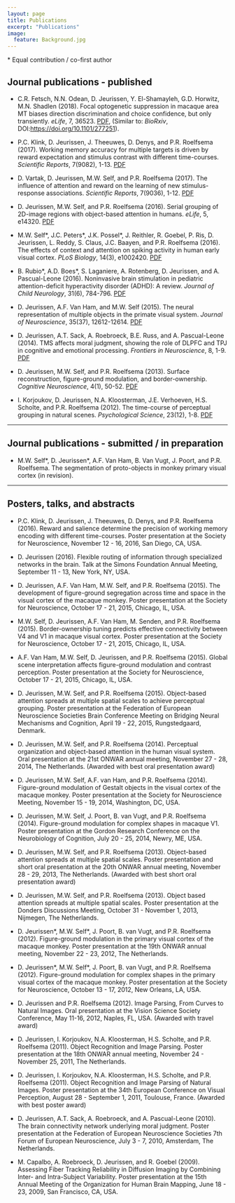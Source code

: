 ```yaml
---
layout: page
title: Publications
excerpt: "Publications"
image:
  feature: Background.jpg
---
```


\* Equal contribution / co-first author

## Journal publications - published

* C.R. Fetsch, N.N. Odean, D. Jeurissen, Y. El-Shamayleh, G.D. Horwitz, M.N. Shadlen (2018). Focal optogenetic suppression in macaque area MT biases direction discrimination and choice confidence, but only transiently. _eLife_,  7, 36523. <i class="fa fa-file-pdf-o"></i> [PDF](https://elifesciences.org/download/aHR0cHM6Ly9jZG4uZWxpZmVzY2llbmNlcy5vcmcvYXJ0aWNsZXMvMzY1MjMvZWxpZmUtMzY1MjMtdjIucGRm/elife-36523-v2.pdf?_hash=IcM8Uw4KaAGU0FT9Uws4THeYryZBJhJcxCYFamXP618%3D), (Similar to: _BioRxiv_, DOI:https://doi.org/10.1101/277251).

* P.C. Klink, D. Jeurissen, J. Theeuwes, D. Denys, and P.R. Roelfsema (2017). Working memory accuracy for multiple targets is driven by reward expectation and stimulus contrast with different time-courses. _Scientific Reports_, 7(9082), 1-13. <i class="fa fa-file-pdf-o"></i> [PDF](papers/2017_Klink_ScientificReports.pdf)

* D. Vartak, D. Jeurissen, M.W. Self, and P.R. Roelfsema (2017). The influence of attention and reward on the learning of new stimulus-response associations. _Scientific Reports_, 7(9036), 1-12. <i class="fa fa-file-pdf-o"></i> [PDF](papers/2017_Vartak_ScientificReports.pdf)

* D. Jeurissen, M.W. Self, and P.R. Roelfsema (2016). Serial grouping of 2D-image regions with object-based attention in humans. _eLife_,  5, e14320. <i class="fa fa-file-pdf-o"></i> [PDF](https://elifesciences.org/content/5/e14320-download.pdf)

* M.W. Self\*, J.C. Peters\*, J.K. Possel\*, J. Reithler, R. Goebel, P. Ris, D. Jeurissen, L. Reddy, S. Claus, J.C. Baayen, and P.R. Roelfsema (2016). The effects of context and attention on spiking activity in human early visual cortex. _PLoS Biology_, 14(3), e1002420. <i class="fa fa-file-pdf-o"></i> [PDF](papers/2016_Self_PlosBiology.pdf)

* B. Rubio\*, A.D. Boes\*, S. Laganiere, A. Rotenberg, D. Jeurissen, and A. Pascual-Leone (2016). Noninvasive brain stimulation in pediatric attention-deficit hyperactivity disorder (ADHD): A review. _Journal of Child Neurology_, 31(6), 784-796. <i class="fa fa-file-pdf-o"></i> [PDF](papers/2016_Rubio_JChildNeurology.pdf)

* D. Jeurissen, A.F. Van Ham, and M.W. Self (2015). The neural representation of multiple objects in the primate visual system. _Journal of Neuroscience_, 35(37), 12612-12614. <i class="fa fa-file-pdf-o"></i> [PDF](papers/2015_Jeurissen_JNeurosc.pdf)

* D. Jeurissen, A.T. Sack, A. Roebroeck, B.E. Russ, and A. Pascual-Leone (2014). TMS affects moral judgment, showing the role of DLPFC and TPJ in cognitive and emotional processing. _Frontiers in Neuroscience_, 8, 1-9. <i class="fa fa-file-pdf-o"></i> [PDF](http://journal.frontiersin.org/article/10.3389/fnins.2014.00018/pdf)

* D. Jeurissen, M.W. Self, and P.R. Roelfsema (2013). Surface reconstruction, figure-ground modulation, and border-ownership. _Cognitive Neuroscience_, 4(1), 50-52. <i class="fa fa-file-pdf-o"></i> [PDF](papers/2013_JeurissenSelfRoelfsema_CognitiveNeuroscience.pdf)

* I. Korjoukov, D. Jeurissen, N.A. Kloosterman, J.E. Verhoeven, H.S. Scholte, and P.R. Roelfsema (2012). The time-course of perceptual grouping in natural scenes. _Psychological Science_, 23(12), 1-8. <i class="fa fa-file-pdf-o"></i> [PDF](papers/2012_KorjoukovJeurissenRoelfsema_PsychScience_complete.pdf)

---

## Journal publications - submitted / in preparation

* M.W. Self\*, D. Jeurissen\*, A.F. Van Ham, B. Van Vugt, J. Poort, and P.R. Roelfsema. The segmentation of proto-objects in monkey primary visual cortex (in revision).

---

## Posters, talks, and abstracts

* P.C. Klink, D. Jeurissen, J. Theeuwes, D. Denys, and P.R. Roelfsema (2016). Reward and salience determine the precision of working memory encoding with different time-courses. Poster presentation at the Society for Neuroscience, November 12 - 16, 2016, San Diego, CA, USA.

* D. Jeurissen (2016). Flexible routing of information through specialized networks in the brain. Talk at the Simons Foundation Annual Meeting, September 11 - 13, New York, NY, USA.

* D. Jeurissen, A.F. Van Ham, M.W. Self, and P.R. Roelfsema (2015). The development of figure-ground segregation across time and space in the visual cortex of the macaque monkey. Poster presentation at the Society for Neuroscience, October 17 - 21, 2015, Chicago, IL, USA.

* M.W. Self, D. Jeurissen, A.F. Van Ham, M. Senden, and P.R. Roelfsema (2015). Border-ownership tuning predicts effective connectivity between V4 and V1 in macaque visual cortex. Poster presentation at the Society for Neuroscience, October 17 - 21, 2015, Chicago, IL, USA.

* A.F. Van Ham, M.W. Self, D. Jeurissen, and P.R. Roelfsema (2015). Global scene interpretation affects figure-ground modulation and contrast perception. Poster presentation at the Society for Neuroscience, October 17 - 21, 2015, Chicago, IL, USA.

* D. Jeurissen, M.W. Self, and P.R. Roelfsema (2015). Object-based attention spreads at multiple spatial scales to achieve perceptual grouping. Poster presentation at the Federation of European Neuroscience Societies Brain Conference Meeting on Bridging Neural Mechanisms and Cognition, April 19 - 22, 2015, Rungstedgaard, Denmark.

* D. Jeurissen, M.W. Self, and P.R. Roelfsema (2014). Perceptual organization and object-based attention in the human visual system. Oral presentation at the 21st ONWAR annual meeting, November 27 - 28, 2014, The Netherlands. (Awarded with best oral presentation award)

* D. Jeurissen, M.W. Self, A.F. van Ham, and P.R. Roelfsema (2014). Figure-ground modulation of Gestalt objects in the visual cortex of the macaque monkey. Poster presentation at the Society for Neuroscience Meeting, November 15 - 19, 2014, Washington, DC, USA.

* D. Jeurissen, M.W. Self, J. Poort, B. van Vugt, and P.R. Roelfsema (2014). Figure-ground modulation for complex shapes in macaque V1. Poster presentation at the Gordon Research Conference on the Neurobiology of Cognition, July 20 - 25, 2014, Newry, ME, USA.

* D. Jeurissen, M.W. Self, and P.R. Roelfsema (2013). Object-based attention spreads at multiple spatial scales. Poster presentation and short oral presentation at the 20th ONWAR annual meeting, November 28 - 29, 2013, The Netherlands. (Awarded with best short oral presentation award)

* D. Jeurissen, M.W. Self, and P.R. Roelfsema (2013). Object based attention spreads at multiple spatial scales. Poster presentation at the Donders Discussions Meeting, October 31 - November 1, 2013, Nijmegen, The Netherlands.

* D. Jeurissen\*, M.W. Self\*, J. Poort, B. van Vugt, and P.R. Roelfsema (2012). Figure-ground modulation in the primary visual cortex of the macaque monkey. Poster presentation at the 19th ONWAR annual meeting, November 22 - 23, 2012, The Netherlands.

* D. Jeurissen\*, M.W. Self\*, J. Poort, B. van Vugt, and P.R. Roelfsema (2012). Figure-ground modulation for complex shapes in the primary visual cortex of the macaque monkey. Poster presentation at the Society for Neuroscience, October 13 - 17, 2012, New Orleans, LA, USA.

* D. Jeurissen and P.R. Roelfsema (2012). Image Parsing, From Curves to Natural Images. Oral presentation at the Vision Science Society Conference, May 11-16, 2012, Naples, FL, USA. (Awarded with travel award)

* D. Jeurissen, I. Korjoukov, N.A. Kloosterman, H.S. Scholte, and P.R. Roelfsema (2011). Object Recognition and Image Parsing. Poster presentation at the 18th ONWAR annual meeting, November 24 - November 25, 2011, The Netherlands.

* D. Jeurissen, I. Korjoukov, N.A. Kloosterman, H.S. Scholte, and P.R. Roelfsema (2011). Object Recognition and Image Parsing of Natural Images. Poster presentation at the 34th European Conference on Visual Perception, August 28 - September 1, 2011, Toulouse, France.
(Awarded with best poster award)

* D. Jeurissen, A.T. Sack, A. Roebroeck, and A. Pascual-Leone (2010). The brain connectivity network underlying moral judgment. Poster presentation at the Federation of European Neuroscience Societies 7th Forum of European Neuroscience, July 3 - 7, 2010, Amsterdam, The Netherlands.

* M. Capalbo, A. Roebroeck, D. Jeurissen, and R. Goebel (2009). Assessing Fiber Tracking Reliability in Diffusion Imaging by Combining Inter- and Intra-Subject Variability. Poster presentation at the 15th Annual Meeting of the Organization for Human Brain Mapping, June 18 - 23, 2009, San Francisco, CA, USA.
